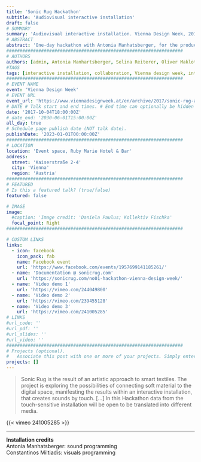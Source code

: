 ```yaml
---
title: 'Sonic Rug Hackathon'
subtitle: 'Audiovisual interactive installation'
draft: false
# SUMMARY
summary: 'Audiovisual interactive installation. Vienna Design Week, 2017'
# ABSTRACT 
abstract: 'One-day hackathon with Antonia Manhatsberger, for the production of an interactive audiovisual installation  for the *Sonic Rug* developed by Selina Reiterer and Oliver Maklott.'
##################################################################
# AUTHORS 
authors: [admin, Antonia Manhartsberger, Selina Reiterer, Oliver Maklott]
#TAGS
tags: [interactive installation, collaboration, Vienna design week, interactive textiles, exhibition]
##################################################################
# EVENT NAME 
event: 'Vienna Design Week'
# EVENT URL 
event_url: 'https://www.viennadesignweek.at/en/archive/2017/sonic-rug-a-frequency-modulating-textile-interface/'
# DATE # Talk start and end times. # End time can optionally be hidden by prefixing the line with `#`.
date: '2017-10-04T18:00:00Z'
# date_end: '2030-06-01T15:00:00Z'
all_day: true
# Schedule page publish date (NOT talk date).
publishDate: '2023-01-01T00:00:00Z'
##################################################################
# LOCATION 
location: 'Event space, Ruby Marie Hotel & Bar'
address:
  street: 'Kaiserstraße 2-4'
  city: 'Vienna'
  region: 'Austria'
##################################################################
# FEATURED
# Is this a featured talk? (true/false)
featured: false

# IMAGE 
image:
  #caption: 'Image credit: 'Daniela Paulus; Kollektiv Fischka'
  focal_point: Right
##################################################################

# CUSTOM LINKS 
links:
  - icon: facebook
    icon_pack: fab
    name: Facebook event
    url: 'https://www.facebook.com/events/1957699141185261/'
  - name: 'Documentation @ sonicrug.com'
    url: 'https://sonicrug.com/no01-hackathon-vienna-design-week/'
  - name: 'Video demo 1'
    url: 'https://vimeo.com/244049800'
  - name: 'Video demo 2'
    url: 'https://vimeo.com/239455128'  
  - name: 'Video demo 3'
    url: 'https://vimeo.com/241005285'
# LINKS 
#url_code: ''
#url_pdf: ''
#url_slides: ''
#url_video: ''
##################################################################
# Projects (optional).
#   Associate this post with one or more of your projects. Simply enter your project's folder or file name without extension. Otherwise, set `projects = []`.
projects: []
---
```



> Sonic Rug is the result of an artistic approach to smart textiles. The project is exploring the possibilities of connecting soft material to the digital space, manifesting the results within an interactive installation, that creates sounds by touch.
> [...] In this Hackathon data from the touch-sensitive installation will be open to be translated into different media. 

{{< vimeo 241005285 >}}

---

**Installation credits**  
Antonia Manhatsberger: sound programming  
Constantinos Miltiadis: visuals  programming